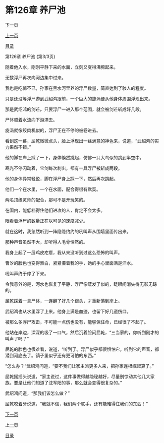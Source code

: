 <h1>第126章   养尸池</h1>
            <div><p><a href="./0378_%E7%AC%AC127%E7%AB%A0_%E6%B0%B4%E5%BA%95%E9%93%9C%E6%A3%BA.md">下一页</a></p><p><a href="./0376_%E7%AC%AC126%E7%AB%A0_%E5%85%BB%E5%B0%B8%E6%B1%A0.md">上一页</a></p><p><a href="../">目录</a></p></div>
            <div><p>第126章   养尸池 (第3/3页)</p><p>随着他入水，刚刚平静下来的水面，立刻又变得沸腾起来。</p><p>无数浮尸再次向河边集中过来。</p><p>我也是吃惊不已，孙家在黑水河里养的浮尸数量，简直达到了骇人的程度。</p><p>只是还没等浮尸游到武绍鸿跟前，一个巨大的旋涡便从他身体周围浮现出来。</p><p>那是武绍鸿的剑芒。只要浮尸一进入那个范围，就会被剑芒斩成好几段。</p><p>尸体顺着水流向下游漂去。</p><p>旋涡就像绞肉机似的，浮尸正在不停的被卷进去。</p><p>看到这一幕，屈乾微微点头，脸上浮现出一丝满意的神色来，说道，“武绍鸿的实力果然不错。”</p><p>他的脚在岸上踩了一下，身体倏然跳起，仿佛一只大鸟似的跳到半空中。</p><p>寒光不停闪动着，宝剑每次刺出，都有一具浮尸被斩成两段。</p><p>他的身体异常轻盈，脚在浮尸身上踩一下，然后再次跳起。</p><p>他们一个在水里，一个在水面，配合得很有默契。</p><p>两名顶级灵师的配合，那可不是开玩笑的。</p><p>在国内，能低档得住他们进攻的人，肯定不会太多。</p><p>眼看着浮尸的数量正在以可见的速度减少。</p><p>就在这时，我忽然听到一阵隐隐约约的吼叫声从围墙里面传出来。</p><p>那种声音虽然不大，却听得人毛骨悚然的。</p><p>我身上起了一层鸡皮疙瘩，我从来没听到过这么恐怖的叫声。</p><p>曹汐的脸色也变得煞白，紧紧攥着我的手，她的手心里面满是汗水。</p><p>吼叫声终于停了下来。</p><p>令我意外的是，河水也恢复了平静，浮尸像蒸发了似的，眨眼间消失得无影无踪的。</p><p>屈乾踩着一具尸体，一连翻了好几个跟头，才重新落到岸上。</p><p>武绍鸿也从水里浮了上来。他身上满是血迹，也留下好几道伤口。</p><p>被那么多浮尸攻击，不可能一点伤也没有，能够保住命，已经很了不起了。</p><p>他站在岸边，深深的吸了一口气，然后沉着脸问屈乾，“三当家的，你听到刚才的叫声了吗？”</p><p>屈乾的脸色也很难看，说道，“听到了。浮尸似乎都很惧怕它，听到它的声音，都潜到河底去了。镇子里似乎还有更可怕的东西。”</p><p>“怎么办？“武绍鸿问道，“要不我们让家主派更多人来，把孙家连根崛起算了。”</p><p>屈乾摇摇头说道，“家主说过，这件事做得越隐秘越好，尽量别惊动其他几大家族。要是让他们知道了沈军阳的事，那么就会变得很复杂的。”</p><p>武绍鸿问道，“那我们该怎么做？”</p><p>屈乾咬着牙说道，“我就不信，我们两个联手，还有能难得住我们的东西！”</p></div>
            <div><p><a href="./0378_%E7%AC%AC127%E7%AB%A0_%E6%B0%B4%E5%BA%95%E9%93%9C%E6%A3%BA.md">下一页</a></p><p><a href="./0376_%E7%AC%AC126%E7%AB%A0_%E5%85%BB%E5%B0%B8%E6%B1%A0.md">上一页</a></p><p><a href="../">目录</a></p></div>